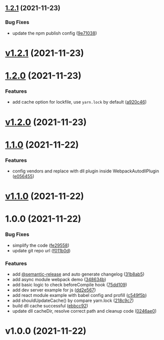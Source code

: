## [1.2.1](https://github.com/JimmyLv/webpack-autodll-plugin/compare/v1.2.0...v1.2.1) (2021-11-23)


### Bug Fixes

* update the npm publish config ([9e71038](https://github.com/JimmyLv/webpack-autodll-plugin/commit/9e71038a7bd9957b4d32107b77d6217658ad3a92))





# [v1.2.1](https://github.com/JimmyLv/webpack-autodll-plugin/compare/v1.2.0...v1.2.1) (2021-11-23)

# [1.2.0](https://github.com/JimmyLv/webpack-autodll-plugin/compare/v1.1.0...v1.2.0) (2021-11-23)


### Features

* add cache option for lockfile, use `yarn.lock` by default ([a920c46](https://github.com/JimmyLv/webpack-autodll-plugin/commit/a920c46d362848dd56513305b6900f7279367242))





# [v1.2.0](https://github.com/JimmyLv/webpack-autodll-plugin/compare/v1.1.0...v1.2.0) (2021-11-23)

# [1.1.0](https://github.com/JimmyLv/webpack-autodll-plugin/compare/v1.0.0...v1.1.0) (2021-11-22)


### Features

* config vendors and replace with dll plugin inside WebpackAutodllPlugin ([e056455](https://github.com/JimmyLv/webpack-autodll-plugin/commit/e0564552f4b36577a3247cc0af1834b45f89c8bf))





# [v1.1.0](https://github.com/JimmyLv/webpack-autodll-plugin/compare/v1.0.0...v1.1.0) (2021-11-22)

# 1.0.0 (2021-11-22)


### Bug Fixes

* simplify the code ([fe29558](https://github.com/JimmyLv/webpack-autodll-plugin/commit/fe295585dd039c3959134df3c312c2d41f648cbd))
* update git repo url ([f011b0d](https://github.com/JimmyLv/webpack-autodll-plugin/commit/f011b0d2b02f4f68266cf71255e70e89a6e1f28d))


### Features

* add [@semantic-release](https://github.com/semantic-release) and auto generate changelog ([31b8ab5](https://github.com/JimmyLv/webpack-autodll-plugin/commit/31b8ab56d6f9e92b0e7302550d2a0dbc596606c1))
* add async module webpack demo ([348634b](https://github.com/JimmyLv/webpack-autodll-plugin/commit/348634b3e4ba0eec417f97799488d6481383cdf4))
* add basic logic to check beforeCompile hook ([75dd109](https://github.com/JimmyLv/webpack-autodll-plugin/commit/75dd10931f7fde5532d5f19858ebe05e26f970dd))
* add dev server example for js ([dd2e567](https://github.com/JimmyLv/webpack-autodll-plugin/commit/dd2e5676689e1651dc67a2c57a2d8439c501a258))
* add react module example with babel config and profill ([c549f5b](https://github.com/JimmyLv/webpack-autodll-plugin/commit/c549f5b30151d6e32360acb88f3636f9b6cc3672))
* add shouldUpdateCache() by compare yarn.lock ([218c9c7](https://github.com/JimmyLv/webpack-autodll-plugin/commit/218c9c7630f033a259285ae1c258d4caf8a8091d))
* build dll cache successful ([ebbcc92](https://github.com/JimmyLv/webpack-autodll-plugin/commit/ebbcc92781b32d2e2b7900e5171a149a1a4a8639))
* update dll cacheDir, resolve correct path and cleanup code ([0246ae0](https://github.com/JimmyLv/webpack-autodll-plugin/commit/0246ae0abe639b2c375d27cebcd3b6d042476c28))





# v1.0.0 (2021-11-22)
